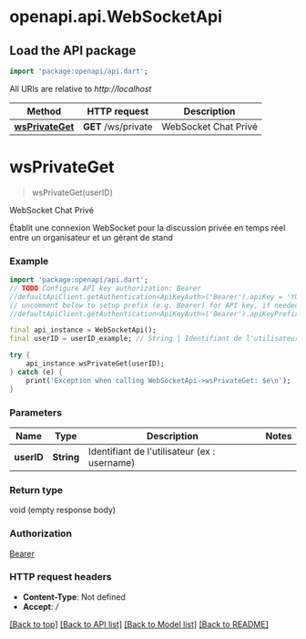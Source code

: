 # openapi.api.WebSocketApi

## Load the API package
```dart
import 'package:openapi/api.dart';
```

All URIs are relative to *http://localhost*

Method | HTTP request | Description
------------- | ------------- | -------------
[**wsPrivateGet**](WebSocketApi.md#wsprivateget) | **GET** /ws/private | WebSocket Chat Privé


# **wsPrivateGet**
> wsPrivateGet(userID)

WebSocket Chat Privé

Établit une connexion WebSocket pour la discussion privée en temps réel entre un organisateur et un gérant de stand

### Example
```dart
import 'package:openapi/api.dart';
// TODO Configure API key authorization: Bearer
//defaultApiClient.getAuthentication<ApiKeyAuth>('Bearer').apiKey = 'YOUR_API_KEY';
// uncomment below to setup prefix (e.g. Bearer) for API key, if needed
//defaultApiClient.getAuthentication<ApiKeyAuth>('Bearer').apiKeyPrefix = 'Bearer';

final api_instance = WebSocketApi();
final userID = userID_example; // String | Identifiant de l'utilisateur (ex : username)

try {
    api_instance.wsPrivateGet(userID);
} catch (e) {
    print('Exception when calling WebSocketApi->wsPrivateGet: $e\n');
}
```

### Parameters

Name | Type | Description  | Notes
------------- | ------------- | ------------- | -------------
 **userID** | **String**| Identifiant de l'utilisateur (ex : username) | 

### Return type

void (empty response body)

### Authorization

[Bearer](../README.md#Bearer)

### HTTP request headers

 - **Content-Type**: Not defined
 - **Accept**: */*

[[Back to top]](#) [[Back to API list]](../README.md#documentation-for-api-endpoints) [[Back to Model list]](../README.md#documentation-for-models) [[Back to README]](../README.md)

